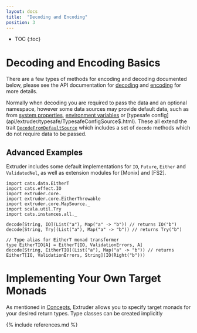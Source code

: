 ```yaml
---
layout: docs
title:  "Decoding and Encoding"
position: 3
---
```

* TOC
{:toc}

# Decoding and Encoding Basics
There are a few types of methods for encoding and decoding documented below, please see the API documentation for [decoding](api/extruder/core/Decode.html) and [encoding](api/extruder/core/Encode.html) for more details.

Normally when decoding you are required to pass the data and an optional namespace, however some data sources may provide default data, such as from [system properties](api/extruder/system/SystemPropertiesSource.html), [environment variables](api/extruder/system/EnvironmentConfig$.html) or [typesafe config](api/extruder/typesafe/TypesafeConfigSource$.html). These all extend the trait [`DecodeFromDefaultSource`](api/extruder/core/DecodeFromDefaultSource.html) which includes a set of `decode` methods which do not require data to be passed.

## Advanced Examples
Extruder includes some default implementations for `IO`, `Future`, `Either` and `ValidatedNel`, as well as extension modules for [Monix] and [FS2].

```tut:silent
import cats.data.EitherT
import cats.effect.IO
import extruder.core._
import extruder.core.EitherThrowable
import extruder.core.MapSource._
import scala.util.Try
import cats.instances.all._

decode[String, IO](List("a"), Map("a" -> "b")) // returns IO("b")
decode[String, Try](List("a"), Map("a" -> "b")) // returns Try("b")

// Type alias for EitherT monad transformer
type EitherTIO[A] = EitherT[IO, ValidationErrors, A]
decode[String, EitherTIO](List("a"), Map("a" -> "b")) // returns EitherT[IO, ValidationErrors, String](IO(Right("b")))
```

# Implementing Your Own Target Monads

As mentioned in [Concepts](concepts.html), Extruder allows you to specify target monads for your desired return types. Type classes can be created implicitly 


{% include references.md %}
